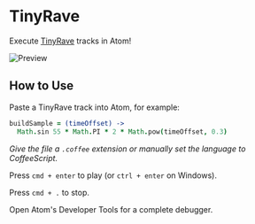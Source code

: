 # TinyRave

Execute [TinyRave](http://tinyrave.com) tracks in Atom!

![Preview](https://raw.githubusercontent.com/emcmanus/atom-tinyrave/01c2fa9c1b5c10a55a8583e9b3ecd1e8bbdf3d53/preview.png)

## How to Use

Paste a TinyRave track into Atom, for example:

```coffeescript
buildSample = (timeOffset) ->
  Math.sin 55 * Math.PI * 2 * Math.pow(timeOffset, 0.3)
```

_Give the file a `.coffee` extension or manually set the language to CoffeeScript._

Press `cmd + enter` to play (or `ctrl + enter` on Windows).

Press `cmd + .` to stop.

Open Atom's Developer Tools for a complete debugger.
